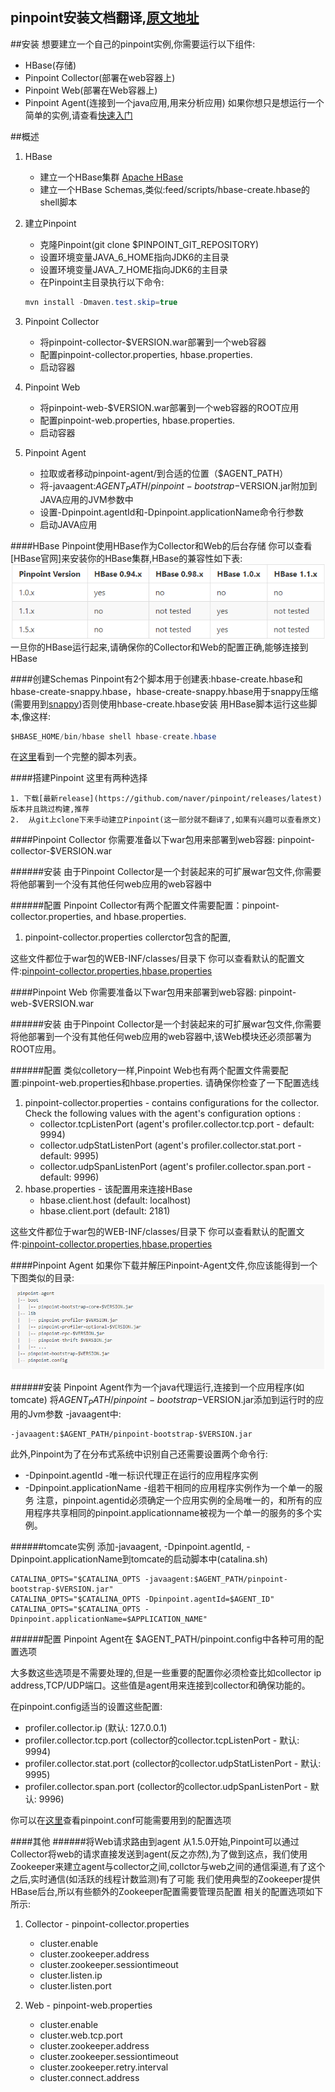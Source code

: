 pinpoint安装文档翻译,[原文地址](https://github.com/naver/pinpoint/blob/master/doc/installation.md#pinpoint-collector)
------
##安装
想要建立一个自己的pinpoint实例,你需要运行以下组件:
- HBase(存储)
- Pinpoint Collector(部署在web容器上)
- Pinpoint Web(部署在Web容器上)
- Pinpoint Agent(连接到一个java应用,用来分析应用)
如果你想只是想运行一个简单的实例,请查看[快速入门](https://muf.gitbooks.io/pinpoint-leaning/content/quickStart/)

##概述
1. HBase
	- 建立一个HBase集群 [Apache HBase](http://hbase.apache.org/)
	- 建立一个HBase Schemas,类似:feed/scripts/hbase-create.hbase的shell脚本

1. 建立Pinpoint
	- 克隆Pinpoint(git clone $PINPOINT_GIT_REPOSITORY)
	- 设置环境变量JAVA_6_HOME指向JDK6的主目录
	- 设置环境变量JAVA_7_HOME指向JDK6的主目录
	- 在Pinpoint主目录执行以下命令:
	```java
    mvn install -Dmaven.test.skip=true
    ```

1. Pinpoint Collector
	- 将pinpoint-collector-$VERSION.war部署到一个web容器
	- 配置pinpoint-collector.properties, hbase.properties.
	- 启动容器

1. Pinpoint Web
	-  将pinpoint-web-$VERSION.war部署到一个web容器的ROOT应用
	-  配置pinpoint-web.properties, hbase.properties.
	-  启动容器

1. Pinpoint Agent
	- 拉取或者移动pinpoint-agent/到合适的位置（$AGENT_PATH）
	- 将-javaagent:$AGENT_PATH/pinpoint-bootstrap-$VERSION.jar附加到JAVA应用的JVM参数中
	- 设置-Dpinpoint.agentId和-Dpinpoint.applicationName命令行参数
	- 启动JAVA应用

####HBase
Pinpoint使用HBase作为Collector和Web的后台存储
你可以查看[HBase官网]来安装你的HBase集群,HBase的兼容性如下表:
![table.png](table.png)
一旦你的HBase运行起来,请确保你的Collector和Web的配置正确,能够连接到HBase

####创建Schemas
Pinpoint有2个脚本用于创建表:hbase-create.hbase和hbase-create-snappy.hbase，hbase-create-snappy.hbase用于snappy压缩(需要用到[snappy](http://code.google.com/p/snappy))否则使用hbase-create.hbase安装
用HBase脚本运行这些脚本,像这样:
```java
$HBASE_HOME/bin/hbase shell hbase-create.hbase
```
在[这里](https://github.com/naver/pinpoint/tree/master/hbase/scripts)看到一个完整的脚本列表。

####搭建Pinpoint
这里有两种选择

	1. 下载[最新release](https://github.com/naver/pinpoint/releases/latest)版本并且跳过构建,推荐
	2.  从git上clone下来手动建立Pinpoint(这一部分就不翻译了,如果有兴趣可以查看原文)

####Pinpoint Collector
你需要准备以下war包用来部署到web容器:
pinpoint-collector-$VERSION.war

######安装
由于Pinpoint Collector是一个封装起来的可扩展war包文件,你需要将他部署到一个没有其他任何web应用的web容器中

######配置
Pinpoint Collector有两个配置文件需要配置：pinpoint-collector.properties, and hbase.properties.
1. pinpoint-collector.properties collerctor包含的配置,

这些文件都位于war包的WEB-INF/classes/目录下
你可以查看默认的配置文件:[pinpoint-collector.properties](https://github.com/naver/pinpoint/blob/master/collector/src/main/resources/pinpoint-collector.properties),[hbase.properties](https://github.com/naver/pinpoint/blob/master/collector/src/main/resources/hbase.properties)

####Pinpoint Web
你需要准备以下war包用来部署到web容器:
pinpoint-web-$VERSION.war

######安装
由于Pinpoint Collector是一个封装起来的可扩展war包文件,你需要将他部署到一个没有其他任何web应用的web容器中,该Web模块还必须部署为ROOT应用。

######配置
类似colletory一样,Pinpoint Web也有两个配置文件需要配置:pinpoint-web.properties和hbase.properties.
请确保你检查了一下配置选线
1. pinpoint-collector.properties - contains configurations for the collector. Check the following values with the agent's configuration options :
    - collector.tcpListenPort (agent's profiler.collector.tcp.port - default: 9994)
    - collector.udpStatListenPort (agent's profiler.collector.stat.port - default: 9995)
    - collector.udpSpanListenPort (agent's profiler.collector.span.port - default: 9996)
1. hbase.properties - 该配置用来连接HBase
     - hbase.client.host (default: localhost)
     - hbase.client.port (default: 2181)

这些文件都位于war包的WEB-INF/classes/目录下
你可以查看默认的配置文件:[pinpoint-collector.properties](https://github.com/naver/pinpoint/blob/master/collector/src/main/resources/pinpoint-collector.properties),[hbase.properties](https://github.com/naver/pinpoint/blob/master/collector/src/main/resources/hbase.properties)

####Pinpoint Agent
如果你下载并解压Pinpoint-Agent文件,你应该能得到一个下图类似的目录:
![tree.png](tree.png)

######安装
Pinpoint Agent作为一个java代理运行,连接到一个应用程序(如tomcate)
将$AGENT_PATH/pinpoint-bootstrap-$VERSION.jar添加到运行时的应用的Jvm参数 -javaagent中:
```shell
-javaagent:$AGENT_PATH/pinpoint-bootstrap-$VERSION.jar
```
此外,Pinpoint为了在分布式系统中识别自己还需要设置两个命令行:
- -Dpinpoint.agentId -唯一标识代理正在运行的应用程序实例
- -Dpinpoint.applicationName -组若干相同的应用程序实例作为一个单一的服务
注意，pinpoint.agentid必须确定一个应用实例的全局唯一的，和所有的应用程序共享相同的pinpoint.applicationname被视为一个单一的服务的多个实例。

######tomcate实例
添加-javaagent, -Dpinpoint.agentId, -Dpinpoint.applicationName到tomcate的启动脚本中(catalina.sh)
```shell
CATALINA_OPTS="$CATALINA_OPTS -javaagent:$AGENT_PATH/pinpoint-bootstrap-$VERSION.jar"
CATALINA_OPTS="$CATALINA_OPTS -Dpinpoint.agentId=$AGENT_ID"
CATALINA_OPTS="$CATALINA_OPTS -Dpinpoint.applicationName=$APPLICATION_NAME"
```

######配置
Pinpoint Agent在 $AGENT_PATH/pinpoint.config中各种可用的配置选项

大多数这些选项是不需要处理的,但是一些重要的配置你必须检查比如collector ip address,TCP/UDP端口。这些值是agent用来连接到collector和确保功能的。

在pinpoint.config适当的设置这些配置:
- profiler.collector.ip (默认: 127.0.0.1)
- profiler.collector.tcp.port (collector的collector.tcpListenPort - 默认: 9994)
- profiler.collector.stat.port (collector的collector.udpStatListenPort - 默认: 9995)
- profiler.collector.span.port (collector的collector.udpSpanListenPort - 默认: 9996)

你可以在[这里](https://github.com/naver/pinpoint/blob/master/agent/src/main/resources/pinpoint.config)查看pinpoint.conf可能需要用到的配置选项

####其他
######将Web请求路由到agent
从1.5.0开始,Pinpoint可以通过Collector将web的请求直接发送到agent(反之亦然),为了做到这点，我们使用Zookeeper来建立agent与collector之间,collctor与web之间的通信渠道,有了这个之后,实时通信(如活跃的线程计数监测)有了可能
我们使用典型的Zookeeper提供HBase后台,所以有些额外的Zookeeper配置需要管理员配置
相关的配置选项如下所示:
1. Collector - pinpoint-collector.properties
	- cluster.enable
    - cluster.zookeeper.address
    - cluster.zookeeper.sessiontimeout
    - cluster.listen.ip
    - cluster.listen.port

1. Web - pinpoint-web.properties
	- cluster.enable
	- cluster.web.tcp.port
	- cluster.zookeeper.address
	- cluster.zookeeper.sessiontimeout
	- cluster.zookeeper.retry.interval
	- cluster.connect.address
